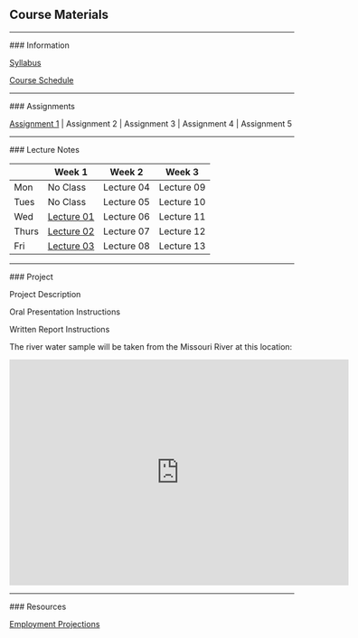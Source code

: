 ## Course Materials
<hr>
### Information

[Syllabus](/docs/Syllabus.pdf)

[Course Schedule](/docs/CourseSchedule.pdf)


<hr>
### Assignments

[Assignment 1](/docs/Assignment01.pdf) | Assignment 2 | Assignment 3 | Assignment 4 | Assignment 5


<hr>
### Lecture Notes

|      | Week 1                                   | Week 2                           | Week 3        |
|------|------------------------------------------|----------------------------------|---------------|
|Mon   | No Class                                 | Lecture 04                       | Lecture 09    |
|Tues  | No Class                                 | Lecture 05                       | Lecture 10    |
|Wed   | [Lecture 01](/lec/01-Intro.pdf)          | Lecture 06                       | Lecture 11    |
|Thurs | [Lecture 02](/lec/02-WaterOverview.pdf)  | Lecture 07                       | Lecture 12    |
|Fri   | [Lecture 03](/lec/03-WaterCycle.pdf)     | Lecture 08                       | Lecture 13    |


<hr>
### Project

Project Description

Oral Presentation Instructions

Written Report Instructions

The river water sample will be taken from the Missouri River at this location:
<iframe src="https://www.google.com/maps/embed?pb=!1m18!1m12!1m3!1d24305.375723723115!2d-96.99882763233053!3d42.76701038485986!2m3!1f0!2f0!3f0!3m2!1i1024!2i768!4f13.1!3m3!1m2!1s0x0%3A0xc479235af54e1bf9!2sClay+County+Boat+Ramp%2C+Canoe+Takeout!5e1!3m2!1sen!2sus!4v1496106414767" width="600" height="400" frameborder="0" style="border:0" allowfullscreen></iframe>

<hr>
### Resources

[Employment Projections](/docs/EmploymentProjections.pdf)





